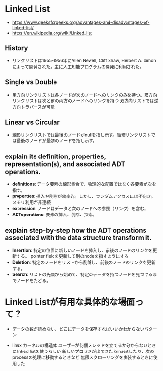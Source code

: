 # Linked List
- https://www.geeksforgeeks.org/advantages-and-disadvantages-of-linked-list/
- https://en.wikipedia.org/wiki/Linked_list


## History
- リンクリストは1955-1956年にAllen Newell, Cliff Shaw, Herbert A. Simonによって開発された。主に人工知能プログラムの開発に利用された。

## Single vs Double
- 単方向リンクリストは各ノードが次のノードへのリンクのみを持つ。双方向リンクリストは次と前の両方のノードへのリンクを持つ
  双方向リストでは逆方向トラバースが可能

## Linear vs Circular
- 線形リンクリストでは最後のノードがnullを指し示す。循環リンクリストでは最後のノードが最初のノードを指し示す。

## explain its definition, properties, representation(s), and associated ADT operations.
- **definitions**: データ要素の線形集合で、物理的な配置ではなく各要素が次を指す。
- **properties**: 挿入や削除が効率的。しかし、ランダムアクセスには不向き。メモリ利用が非連続
- **expression**: ノードはデータと次のノードへの参照（リンク）を含む。
- **ADToperations**: 要素の挿入、削除、探索。

## explain step-by-step how the ADT operations associated with the data structure transform it.
- **Insertion**: 特定の位置に新しいノードを挿入し、前後のノードのリンクを更新する。
                 pointer fieldを更新して別のnodeを指すようにする
- **Deletion**: 特定のノードをリストから削除し、前後のノードのリンクを更新する。
- **Search**: リストの先頭から始めて、特定のデータを持つノードを見つけるまでノードをたどる。

# Linked Listが有用な具体的な場面って？
- データの数が読めない、どこにデータを保存すればいいかわからないパターン

- linux カーネルの構造体
  ユーザーが何個スレッドを立てるか分からないときにlinked listを使うらしい
  新しいプロセスが出てきたらinsertしたり、次のprocessの処理に移動するときなど
  無限スクローリングを実装するときに使用した
